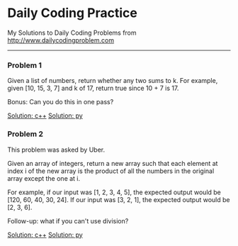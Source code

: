 # Daily Coding Practice

My Solutions to Daily Coding Problems from <http://www.dailycodingproblem.com>

***

### Problem 1

Given a list of numbers, return whether any two sums to k. For example, given [10, 15, 3, 7] and k of 17, return true since 10 + 7 is 17.

Bonus: Can you do this in one pass?

[Solution: c++](https://github.com/ajays3/dailyCodingPractice/blob/master/solutions/problem1.cpp "Problem-1 Solution") [Solution: py](https://github.com/ajays3/dailyCodingPractice/blob/master/solutions_py/problem1.py)

### Problem 2
This problem was asked by Uber.

Given an array of integers, return a new array such that each element at index i of the new array is the product of all the numbers in the original array except the one at i.

For example, if our input was [1, 2, 3, 4, 5], the expected output would be [120, 60, 40, 30, 24]. If our input was [3, 2, 1], the expected output would be [2, 3, 6].

Follow-up: what if you can't use division?

[Solution: c++](https://github.com/ajays3/dailyCodingPractice/blob/master/solutions_cpp/problem2.cpp) [Solution: py](https://github.com/ajays3/dailyCodingPractice/blob/master/solutions_py/problem2.py)